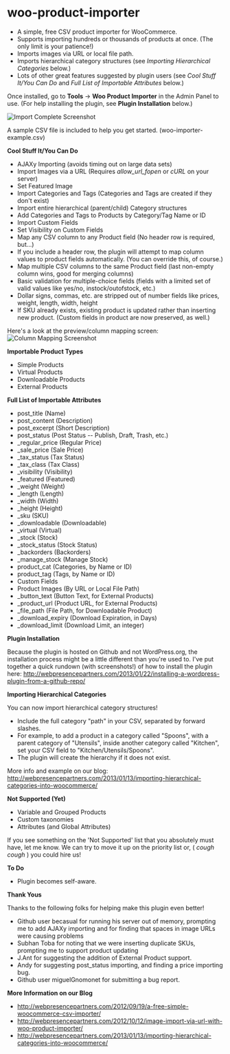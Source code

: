 woo-product-importer
====================

- A simple, free CSV product importer for WooCommerce.
- Supports importing hundreds or thousands of products at once. (The only limit is your patience!)
- Imports images via URL or local file path.
- Imports hierarchical category structures (see *Importing Hierarchical Categories* below.)
- Lots of other great features suggested by plugin users (see *Cool Stuff It/You Can Do* and *Full List of Importable Attributes* below.)

Once installed, go to **Tools** &rarr; **Woo Product Importer** in the Admin Panel to use. (For help installing the plugin, see **Plugin Installation** below.)

![Import Complete Screenshot](http://webpresencepartners.com/wp-content/uploads/2012/10/complete1.png)

A sample CSV file is included to help you get started. (woo-importer-example.csv)

**Cool Stuff It/You Can Do**
- AJAXy Importing (avoids timing out on large data sets)
- Import Images via a URL (Requires *allow_url_fopen* or *cURL* on your server)
- Set Featured Image
- Import Categories and Tags (Categories and Tags are created if they don't exist)
- Import entire hierarchical (parent/child) Category structures
- Add Categories and Tags to Products by Category/Tag Name or ID
- Import Custom Fields
- Set Visibility on Custom Fields
- Map any CSV column to any Product field (No header row is required, but...)
- If you include a header row, the plugin will attempt to map column values to product fields automatically. (You can override this, of course.)
- Map multiple CSV columns to the same Product field (last non-empty column wins, good for merging columns)
- Basic validation for multiple-choice fields (fields with a limited set of valid values like yes/no, instock/outofstock, etc.)
- Dollar signs, commas, etc. are stripped out of number fields like prices, weight, length, width, height
- If SKU already exists, existing product is updated rather than inserting new product. (Custom fields in product are now preserved, as well.)

Here's a look at the preview/column mapping screen:
![Column Mapping Screenshot](http://webpresencepartners.com/wp-content/uploads/2012/10/preview.png)

**Importable Product Types**
- Simple Products
- Virtual Products
- Downloadable Products
- External Products

**Full List of Importable Attributes**
- post_title (Name)
- post_content (Description)
- post_excerpt (Short Description)
- post_status (Post Status -- Publish, Draft, Trash, etc.)
- _regular_price (Regular Price)
- _sale_price (Sale Price)
- _tax_status (Tax Status)
- _tax_class (Tax Class)
- _visibility (Visibility)
- _featured (Featured)
- _weight (Weight)
- _length (Length)
- _width (Width)
- _height (Height)
- _sku (SKU)
- _downloadable (Downloadable)
- _virtual (Virtual)
- _stock (Stock)
- _stock_status (Stock Status)
- _backorders (Backorders)
- _manage_stock (Manage Stock)
- product_cat (Categories, by Name or ID)
- product_tag (Tags, by Name or ID)
- Custom Fields
- Product Images (By URL or Local File Path)
- _button_text (Button Text, for External Products)
- _product_url (Product URL, for External Products)
- _file_path (File Path, for Downloadable Product)
- _download_expiry (Download Expiration, in Days)
- _download_limit (Download Limit, an integer)

**Plugin Installation**

Because the plugin is hosted on Github and not WordPress.org, the installation process might be a little different than you're used to. I've put together a quick rundown (with screenshots!) of how to install the plugin here: http://webpresencepartners.com/2013/01/22/installing-a-wordpress-plugin-from-a-github-repo/

**Importing Hierarchical Categories**

You can now import hierarchical category structures!

- Include the full category "path" in your CSV, separated by forward slashes.
- For example, to add a product in a category called "Spoons", with a parent category of "Utensils", inside another category called "Kitchen", set your CSV field to "Kitchen/Utensils/Spoons".
- The plugin will create the hierarchy if it does not exist.

More info and example on our blog: http://webpresencepartners.com/2013/01/13/importing-hierarchical-categories-into-woocommerce/

**Not Supported (Yet)**
- Variable and Grouped Products
- Custom taxonomies
- Attributes (and Global Attributes)

If you see something on the 'Not Supported' list that you absolutely must have, let me know. We can try to move it up on the priority list or, ( *cough* *cough* ) you could hire us!

**To Do**

- Plugin becomes self-aware.

**Thank Yous**

Thanks to the following folks for helping make this plugin even better!

- Github user becasual for running his server out of memory, prompting me to add AJAXy importing and for finding that spaces in image URLs were causing problems
- Subhan Toba for noting that we were inserting duplicate SKUs, prompting me to support product updating
- J.Ant for suggesting the addition of External Product support.
- Andy for suggesting post_status importing, and finding a price importing bug.
- Github user miguelGnomonet for submitting a bug report.

**More Information on our Blog**

- http://webpresencepartners.com/2012/09/19/a-free-simple-woocommerce-csv-importer/
- http://webpresencepartners.com/2012/10/12/image-import-via-url-with-woo-product-importer/
- http://webpresencepartners.com/2013/01/13/importing-hierarchical-categories-into-woocommerce/
